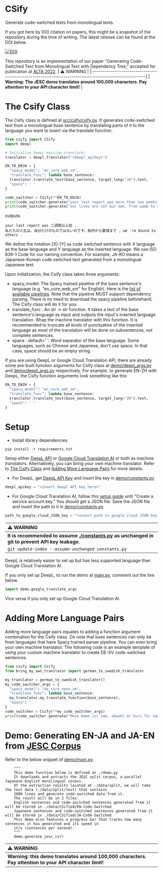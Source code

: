 CSify
======
Generate code-switched texts from monolingual texts.

If you got here by DOI citation on papers, this might be a snapshot of the repository during the time of writing.
The latest release can be found at the DOI below.

[![DOI](https://zenodo.org/badge/543922457.svg)](https://zenodo.org/badge/latestdoi/543922457)

This repository is an implementation of our paper "Generating Code-Switched Text from Monolingual Text with Dependency
Tree," accepted for publication at [ALTA 2022](https://alta2022.alta.asn.au/).
| :warning: WARNING |
|:---------------------------------------------------------------------------------------------------------|
| **Warning: The JESC demo translates around 100,000 characters. Pay attention to your API character limit!** |

The Csify Class
======
The Csify class is defined at [src/csify/csify.py](src/csify/csify.py).
It generates code-switched text from a monolingual base sentence by translating parts of it
to the language you want to insert via the translate function.

```python
from csify import CSify
import deepl

# Initialize DeepL machine translator
translator = deepl.Translator("<deepl_apikey>")

EN_TO_ENJA = {
  "spacy_model": "en_core_web_sm",
  "translate_func": lambda base_sentence:
  translator.translate_text(base_sentence, target_lang="JA").text,
  "space": ' '
}

code_switcher = CSify(**EN_TO_ENJA)
print(code_switcher.generate("your last report was more than two weeks ago."))
print(code_switcher.generate("our lives are not our own, from womb to tomb, we're bound to others."))
```

outputs

```text
your last report was 二週間以上前 .
私たちの人生は、自分だけのものではないのです、胎内から墓場まで , we 're bound to others . 
```

We define the notation [X]-[Y] as code switched sentence with X language as the base language and Y language as the
inserted language.
We use ISO 639-1 Code for our naming convention. For example, JA-KO means a Japanese-Korean code switched text generated
from a monolingual Japanese text.

Upon initialization, the Csify class takes three arguments:

- spacy_model: The Spacy trained pipeline of the base sentence's language (e.g. "en_core_web_sm" for English).
  Here is the [list of available pipelines](https://spacy.io/models). Note that the pipeline MUST support dependency
  parsing. There is no need to download the spacy pipeline beforehand. The Csify class will do it for you.
- translate_func : An str -> str function. It takes a text of the base sentence's language as input and outputs the
  input's inserted language translation. Wrap the machine translator with this function. It is recommended to truncate
  all kinds of punctuation of the inserted language as most of the translation will be done on subsentences, not
  complete sentences.
- space : default=' '. Word separator of the base language. Some languages, such as Chinese and Japanese, don't use
  space. In that case, space should be an empty string.

If you are using DeepL or Google Cloud Translation API,
there are already some pre-built function arguments for Csify class at [demo/deepl_args.py](demo/deepl_args.py)
and
[demo/deepl_args.py](demo/deepl_args.py) respectively. For example, to generate EN-ZH with DeepL,
the Csify function arguments look something like this

```python
EN_TO_ENZH = {
  "spacy_model": "en_core_web_sm",
  "translate_func": lambda base_sentence:
  translator.translate_text(base_sentence, target_lang="ZH").text,
  "space": ' '
}
```

Setup
======

- Install library dependencies

```commandline
pip install -r requirements.txt
```

Setup either [DeepL API](https://www.deepl.com/pro-api?cta=header-pro-api)
or [Google Cloud Translation AI](https://cloud.google.com/translate) or both as machine translators.
Alternatively, you can bring your own machine translator. Refer to  [The Csify Class](#the-csify-class)
and [Adding More Language Pairs](#adding-more-language-pairs) for more details.

- For DeepL, get [DeepL API Key](https://www.deepl.com/en/docs-api) and insert the key
  in [demo/constants.py](demo/constants.py)

```python
deepl_apikey = "<insert deepl API key here>"
```

- For Google Cloud Translation AI, follow this [setup guide](https://cloud.google.com/translate/docs/setup) until
  "Create a service account key." You should get a JSON file. Save the JSON file and insert the path to it
  in [demo/constants.py](demo/constants.py).

```python
path_to_google_cloud_JSON_key = "<insert path to google cloud JSON key here>"
```

| :warning: WARNING |
|:---------------------------------------------------------------------------------------------------------|
| **It is recommended to assume [./constants.py](demo/constants.py) as unchanged in git to prevent API key leakage.**|
|```git update-index --assume-unchanged constants.py ```|

DeepL is relatively easier to set up but has less supported language than Google Cloud Translation AI.

If you only set up DeepL, to run the demo at [main.py](demo/main.py), comment out the line below.

```python
import demo.google_translate_args
```

Vice versa if you only set up Google Cloud Translation AI.



Adding More Language Pairs
======
Adding more language pairs equates to adding a function argument combination for the Csify class. Do note that
base sentences can only be from languages that have Spacy trained parser pipeline. You can even bring your own machine
translator. The following code is an example template of using your custom machine translator to create DE-SV
code-switched
sentences.

```python
from csify import Csify
from bring_my_own_translator import german_to_swedish_translator

my_translator = german_to_swedish_translator()
my_code_switcher_args = {
  "spacy_model": "de_core_news_sm",
  "translate_func": lambda base_sentence:
  my_translator.my_translate_function(base_sentence),
  "space": ' '
}
code_switcher = Csify(**my_code_switcher_args)
print(code_switcher.generate("Mein Name ist Sam, obwohl er kurz für Samantha ist."))
```

Demo: Generating EN-JA and JA-EN from [JESC Corpus](https://nlp.stanford.edu/projects/jesc/index.html)
======
Refer to the below snippet of [demo/main.py](demo/main.py).

```text
    """
    This demo function below is defined at ./demo.py
    It downloads and extracts the JESC split corpus, a parallel Japanese-English monolingual corpus.
    Of the extraction results located at ./data/split, we will take the test data (./data/split/test) that contains
    2000 lines and generate code-switched data from it.
    The result will be in 2 files:
    English sentences and code-switched sentences generated from it will be stored in ./data/CSified/EN-Code-Switched
    Japanese sentences and code-switched sentences generated from it will be stored in ./data/CSified/JA-Code-Switched
    This demo also features a progress bar that tracks how many sentences it has generated and its speed in 
    it/s (sentences per second).
    """
    demo.generate_jesc_cs()
```

| :warning: WARNING                                                                                       |
|:--------------------------------------------------------------------------------------------------------|
| **Warning: this demo translates around 100,000 characters. Pay attention to your API character limit!** |
